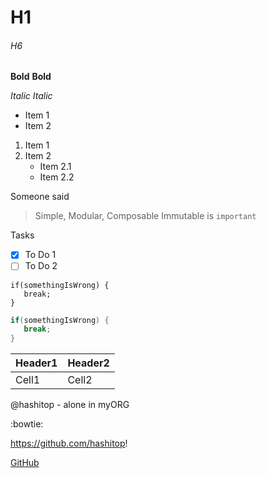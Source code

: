 # H1


###### H6

**Bold**
__Bold__

*Italic*
_Italic_

* Item 1
* Item 2

1. Item 1
2. Item 2
    * Item 2.1
    * Item 2.2

Someone said

> Simple, Modular, Composable
> Immutable is `important`

Tasks

- [x] To Do 1
- [ ] To Do 2

```
if(somethingIsWrong) {
   break;
}
```
```java
if(somethingIsWrong) {
   break;
}
```
Header1 | Header2
-- | --
Cell1 | Cell2

@hashitop - alone in myORG

:bowtie:

https://github.com/hashitop!

[GitHub](https://github.com/hashitop)
